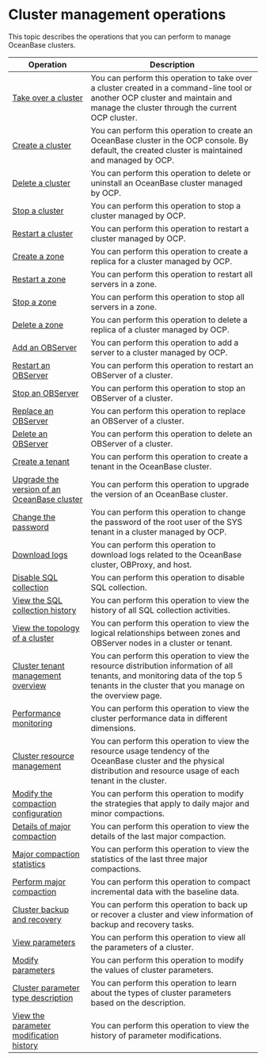 # Cluster management operations

This topic describes the operations that you can perform to manage OceanBase clusters.

|                                                Operation                                                |                                                                                        Description                                                                                         |
|---------------------------------------------------------------------------------------------------------|--------------------------------------------------------------------------------------------------------------------------------------------------------------------------------------------|
| [Take over a cluster](2.basic-operations/1.take-over-a-cluster.md)                                      | You can perform this operation to take over a cluster created in a command-line tool or another OCP cluster and maintain and manage the cluster through the current OCP cluster.           |
| [Create a cluster](2.basic-operations/2.create-a-cluster-1.md)                                         | You can perform this operation to create an OceanBase cluster in the OCP console. By default, the created cluster is maintained and managed by OCP.                                        |
| [Delete a cluster](2.basic-operations/3.delete-a-cluster-1.md)                                         | You can perform this operation to delete or uninstall an OceanBase cluster managed by OCP.                                                                                                 |
| [Stop a cluster](2.basic-operations/4.stop-a-cluster-1.md)                                           | You can perform this operation to stop a cluster managed by OCP.                                                                                                                           |
| [Restart a cluster](2.basic-operations/5.restart-a-cluster-1.md)                                        | You can perform this operation to restart a cluster managed by OCP.                                                                                                                        |
| [Create a zone](2.basic-operations/6.manage-a-zone/1.create-zone-1.md)                                            | You can perform this operation to create a replica for a cluster managed by OCP.                                                                                                           |
| [Restart a zone](2.basic-operations/6.manage-a-zone/2.restart-zone.md)                                           | You can perform this operation to restart all servers in a zone.                                                                                                                           |
| [Stop a zone](2.basic-operations/6.manage-a-zone/3.stop-zone.md)                                              | You can perform this operation to stop all servers in a zone.                                                                                                                              |
| [Delete a zone](2.basic-operations/6.manage-a-zone/4.delete-a-zone.md)                                            | You can perform this operation to delete a replica of a cluster managed by OCP.                                                                                                            |
| [Add an OBServer](2.basic-operations/7.manage-observer/1.add-an-observer.md)                                          | You can perform this operation to add a server to a cluster managed by OCP.                                                                                                                |
| [Restart an OBServer](2.basic-operations/7.manage-observer/2.restart-observer.md)                                      | You can perform this operation to restart an OBServer of a cluster.                                                                                                                        |
| [Stop an OBServer](2.basic-operations/7.manage-observer/3.stop-observer.md)                                         | You can perform this operation to stop an OBServer of a cluster.                                                                                                                           |
| [Replace an OBServer](2.basic-operations/7.manage-observer/5.replace-observer.md)                                      | You can perform this operation to replace an OBServer of a cluster.                                                                                                                        |
| [Delete an OBServer](2.basic-operations/7.manage-observer/6.delete-observer.md)                                       | You can perform this operation to delete an OBServer of a cluster.                                                                                                                         |
| [Create a tenant](../5.tenant-functions/2.manage-basic-tenant-operations/1.create-a-tenant-3.md)                                          | You can perform this operation to create a tenant in the OceanBase cluster.                                                                                                                |
| [Upgrade the version of an OceanBase cluster](2.basic-operations/8.upgrade-version-1.md)              | You can perform this operation to upgrade the version of an OceanBase cluster.                                                                                                             |
| [Change the password](2.basic-operations/9.change-password-2.md)                                      | You can perform this operation to change the password of the root user of the SYS tenant in a cluster managed by OCP.                                                                      |
| [Download logs](2.basic-operations/16.download-log.md)                                            | You can perform this operation to download logs related to the OceanBase cluster, OBProxy, and host.                                                                                       |
| [Disable SQL collection](2.basic-operations/17.disable-sql-collection.md)                                   | You can perform this operation to disable SQL collection.                                                                                                                                  |
| [View the SQL collection history](2.basic-operations/18.view-the-sql-collection-switch-history.md)                          | You can perform this operation to view the history of all SQL collection activities.                                                                                                       |
| [View the topology of a cluster](3.view-the-topology-of-a-cluster.md)                           | You can perform this operation to view the logical relationships between zones and OBServer nodes in a cluster or tenant.                                                                  |
| [Cluster tenant management overview](4.overview-of-cluster-tenant-management.md)                       | You can perform this operation to view the resource distribution information of all tenants, and monitoring data of the top 5 tenants in the cluster that you manage on the overview page. |
| [Performance monitoring](5.performance-monitoring-1.md)                                   | You can perform this operation to view the cluster performance data in different dimensions.                                                                                               |
| [Cluster resource management](7.cluster-resource-management/1.view-the-unit-distribution.md)                              | You can perform this operation to view the resource usage tendency of the OceanBase cluster and the physical distribution and resource usage of each tenant in the cluster.                |
| [Modify the compaction configuration](9.merge-management/1.modify-a-merge-configuration-1.md)                      | You can perform this operation to modify the strategies that apply to daily major and minor compactions.                                                                                   |
| [Details of major compaction](9.merge-management/2.merge-details-1.md)                              | You can perform this operation to view the details of the last major compaction.                                                                                                           |
| [Major compaction statistics](9.merge-management/3.merging-statistics-1.md)                              | You can perform this operation to view the statistics of the last three major compactions.                                                                                                 |
| [Perform major compaction](9.merge-management/4.perform-merge-1.md)                                 | You can perform this operation to compact incremental data with the baseline data.                                                                                                         |
| [Cluster backup and recovery](10.cluster-backup-and-recovery/1.cluster-backup-and-recovery-overview.md)                              | You can perform this operation to back up or recover a cluster and view information of backup and recovery tasks.                                                                          |
| [View parameters](11.parameters-1/1.view-the-parameter-list-2.md)                                          | You can perform this operation to view all the parameters of a cluster.                                                                                                                    |
| [Modify parameters](11.parameters-1/2.modify-parameters-2.md)                                        | You can perform this operation to modify the values of cluster parameters.                                                                                                                 |
| [Cluster parameter type description](11.parameters-1/3.cluster-parameter-type-1.md)                       | You can perform this operation to learn about the types of cluster parameters based on the description.                                                                                    |
| [View the parameter modification history](11.parameters-1/4.view-parameter-modification-history-2.md)                  | You can perform this operation to view the history of parameter modifications.                                                                                                             |
